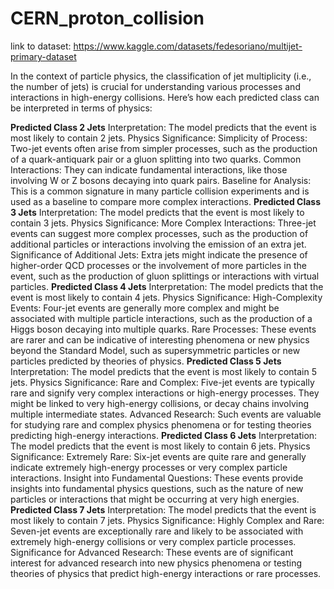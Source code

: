 # CERN_proton_collision
link to dataset: https://www.kaggle.com/datasets/fedesoriano/multijet-primary-dataset

In the context of particle physics, the classification of jet multiplicity (i.e., the number of jets) is crucial for understanding various processes and interactions in high-energy collisions. Here’s how each predicted class can be interpreted in terms of physics:

**Predicted Class 2 Jets**
Interpretation: The model predicts that the event is most likely to contain 2 jets.
Physics Significance:
Simplicity of Process: Two-jet events often arise from simpler processes, such as the production of a quark-antiquark pair or a gluon splitting into two quarks.
Common Interactions: They can indicate fundamental interactions, like those involving W or Z bosons decaying into quark pairs.
Baseline for Analysis: This is a common signature in many particle collision experiments and is used as a baseline to compare more complex interactions.
**Predicted Class 3 Jets**
Interpretation: The model predicts that the event is most likely to contain 3 jets.
Physics Significance:
More Complex Interactions: Three-jet events can suggest more complex processes, such as the production of additional particles or interactions involving the emission of an extra jet.
Significance of Additional Jets: Extra jets might indicate the presence of higher-order QCD processes or the involvement of more particles in the event, such as the production of gluon splittings or interactions with virtual particles.
**Predicted Class 4 Jets**
Interpretation: The model predicts that the event is most likely to contain 4 jets.
Physics Significance:
High-Complexity Events: Four-jet events are generally more complex and might be associated with multiple particle interactions, such as the production of a Higgs boson decaying into multiple quarks.
Rare Processes: These events are rarer and can be indicative of interesting phenomena or new physics beyond the Standard Model, such as supersymmetric particles or new particles predicted by theories of physics.
**Predicted Class 5 Jets**
Interpretation: The model predicts that the event is most likely to contain 5 jets.
Physics Significance:
Rare and Complex: Five-jet events are typically rare and signify very complex interactions or high-energy processes. They might be linked to very high-energy collisions, or decay chains involving multiple intermediate states.
Advanced Research: Such events are valuable for studying rare and complex physics phenomena or for testing theories predicting high-energy interactions.
**Predicted Class 6 Jets**
Interpretation: The model predicts that the event is most likely to contain 6 jets.
Physics Significance:
Extremely Rare: Six-jet events are quite rare and generally indicate extremely high-energy processes or very complex particle interactions.
Insight into Fundamental Questions: These events provide insights into fundamental physics questions, such as the nature of new particles or interactions that might be occurring at very high energies.
**Predicted Class 7 Jets**
Interpretation: The model predicts that the event is most likely to contain 7 jets.
Physics Significance:
Highly Complex and Rare: Seven-jet events are exceptionally rare and likely to be associated with extremely high-energy collisions or very complex particle processes.
Significance for Advanced Research: These events are of significant interest for advanced research into new physics phenomena or testing theories of physics that predict high-energy interactions or rare processes.
